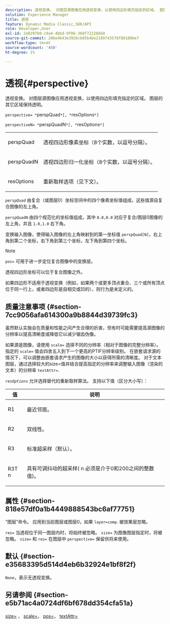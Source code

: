 ```yaml
---
description: 透视变换。 对图层源图像应用透视变换，以使用四边形填充指定的区域。 图层的其它区域保持透明。
solution: Experience Manager
title: 透视
feature: Dynamic Media Classic,SDK/API
role: Developer,User
exl-id: 2e0297b0-c9a4-4bbd-9f06-368f722288d4
source-git-commit: 206e4643e3926cb85b4be2189743578f88180be7
workflow-type: tm+mt
source-wordcount: '450'
ht-degree: 1%

---
```


# 透视{#perspective}

透视变换。 对图层源图像应用透视变换，以使用四边形填充指定的区域。 图层的其它区域保持透明。

`perspective= *`perspQuad`*[, *`resOptions`*]`

`perspectiveN= *`perspQuadN`*[, *`resOptions`*]`

<table id="simpletable_4BD38BBF53964F7D97B9E58914C97B3F"> 
 <tr class="strow"> 
  <td class="stentry"> <p><span class="varname"> perspQuad</span> </p></td> 
  <td class="stentry"> <p>透视四边形像素坐标（8个实数，以逗号分隔）。 </p></td> 
 </tr> 
 <tr class="strow"> 
  <td class="stentry"> <p><span class="varname"> perspQuadN</span> </p></td> 
  <td class="stentry"> <p>透视四边形归一化坐标（8个实数，以逗号分隔）。 </p></td> 
 </tr> 
 <tr class="strow"> 
  <td class="stentry"> <p><span class="varname"> resOptions</span> </p></td> 
  <td class="stentry"> <p>重新取样选项（见下文）。 </p></td> 
 </tr> 
</table>

*`perspQuad`* 由复合（或图层0）坐标空间中的四个像素坐标值组成，这些值源自复合图像的左上角。

`perspQuadN` 由四个规范化的坐标值组成，其中 `0.0,0.0` 对应于复合/图层0图像的左上角，并且 `1.0,1.0` 右下角。

变换输入图像，使得输入图像的左上角映射到的第一坐标值 `perspQuad[N]`，右上角到第二个坐标，右下角到第三个坐标，左下角到第四个坐标。

>[!NOTE]
>
>`pos=` 可用于进一步定位复合图像中的变换层。

透视四边形坐标可以位于复合图像之外。

如果四边形不适用于透视变换（例如，如果两个或更多顶点重合、三个或所有顶点位于同一行上，或者四边形是自相交或凹的），则行为是未定义的。

## 质量注意事项 {#section-7cc9056afa614300a9b8844d39739fc3}

虽然默认实施会在质量和性能之间产生合理的折衷，但有时可能需要提高源图像的分辨率以提高清晰度或降低它以减少锯齿伪像。

如果源是图像，请使用 `scale=` 选择不同的分辨率（相对于图像的完整分辨率）。 指定的 `scale=` 值会四舍五入到下一个更高的PTIF分辨率级别。 在嵌套请求源的情况下，可以调整由嵌套请求产生的图像的大小以获得所需的清晰度。 对于文本图层，通过选择较大的size=值并结合提高指定的分辨率来调整输入图像（渲染的文本）的分辨率 `textAttr=`.

*`resOptions`* 允许选择替代的重新取样算法。 支持以下值（区分大小写）：

<table id="table_0F20007986324E228096888ED37219C0"> 
 <thead> 
  <tr> 
   <th class="entry"> <b> 值</b> </th> 
   <th class="entry"> <b> 说明</b> </th> 
  </tr> 
 </thead>
 <tbody> 
  <tr> 
   <td> <p> <span class="codeph"> R1</span> </p> </td> 
   <td> <p> 最近邻居。 </p> </td> 
  </tr> 
  <tr> 
   <td> <p> <span class="codeph"> R2</span> </p> </td> 
   <td> <p> 双线性。 </p> </td> 
  </tr> 
  <tr> 
   <td> <p> <span class="codeph"> R3</span> </p> </td> 
   <td> <p> 标准超采样（默认）。 </p> </td> 
  </tr> 
  <tr> 
   <td> <p> <span class="codeph">R3T<span class="varname"> n</span></span> </p> </td> 
   <td> <p> 具有可调抖动的超采样(<span class="varname"> n</span> 必须是介于0和200之间的整数值)。 </p> </td> 
  </tr> 
 </tbody> 
</table>

## 属性 {#section-818e57df0a1b4449888543bc6af77751}

“图层”命令。 应用到当前图层或图层0，如果 `layer=comp`. 被效果层忽略。

`res=` 当透视位于同一图层内时，将始终被忽略。 `size=` 为图像图层指定时，将被忽略。 `size=` 和 `res=` 在图层中 `perspective=` 保留供将来使用。

## 默认 {#section-e35683395d514d4eb6b32924e1bf8f2f}

`None`，表示无透视变换。

## 另请参阅 {#section-e5b71ac4a0724df6bf678dd354cfa51a}

[size=](../../../../../is-api/http-ref/image-serving-api-ref/c-http-protocol-reference/c-data-types/r-size.md#reference-04d383f32c7b4003bed9978cb854747b) ， [scale=](../../../../../is-api/http-ref/image-serving-api-ref/c-http-protocol-reference/c-command-reference/r-is-http-scale.md#reference-098c30cea1764f189e6f7c7e400cc065)， [pos=](../../../../../is-api/http-ref/image-serving-api-ref/c-http-protocol-reference/c-command-reference/r-pos.md#reference-65de948f4b404f1182b22119ca332143)， [textAttr=](../../../../../is-api/http-ref/image-serving-api-ref/c-http-protocol-reference/c-command-reference/r-textattr.md#reference-ff00484fa3244286abeff34911f7ec0d)
